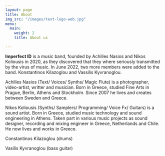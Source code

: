 ```yaml
---
layout: page
title: About
img_src: "/images/text-logo-web.jpg"
menu:
  main:
    weight: 2
    title: About us

---
```

**Imperfect ID** is a music band, founded by Achilles Nasios and Nikos Koliousis in 2020, as they discovered that they where seriously transmitted by the virus of music. In June 2022, two more members were added to the band. Konstantinos Kilazoglou and Vassilis Kyvranoglou.

Achilles Nasios (Text/ Voices/ Synths/ Magic Flute) is a photographer, video-artist, writter and musician. Born in Greece, studied Fine Arts in Prague, Berlin, Athens and Stockholm. Since 2007 he lives and creates between Sweden and Greece.

Nikos Koliousis (Synths/ Samplers/ Programming/ Voice Fx/ Guitars) is a sound artist. Born in Greece, studied music technology and sound engineering in Athens. Taken part in various music projects as sound designer, recording and mixing engineer in Greece, Netherlands and Chile. He now lives and works in Greece.

Constantinos Kilazoglou (drums)

Vasilis Kyvranoglou (bass guitar) 